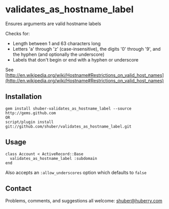 # validates\_as\_hostname\_label #

Ensures arguments are valid hostname labels

Checks for:

  * Length between 1 and 63 characters long
  * Letters 'a' through 'z' (case-insensitive), the digits '0' through '9', and the hyphen (and optionally the underscore)
  * Labels that don't begin or end with a hyphen or underscore

See [http://en.wikipedia.org/wiki/Hostname#Restrictions_on_valid_host_names](http://en.wikipedia.org/wiki/Hostname#Restrictions_on_valid_host_names)


## Installation ##

	gem install shuber-validates_as_hostname_label --source http://gems.github.com
	OR
	script/plugin install git://github.com/shuber/validates_as_hostname_label.git


## Usage ##

	class Account < ActiveRecord::Base
	  validates_as_hostname_label :subdomain
	end

Also accepts an `:allow_underscores` option which defaults to `false`


## Contact ##

Problems, comments, and suggestions all welcome: [shuber@huberry.com](mailto:shuber@huberry.com)